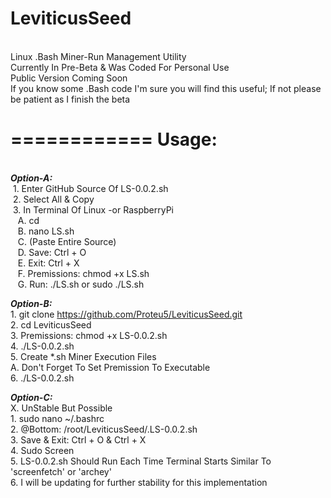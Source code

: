 <b>LeviticusSeed</b>
====================
<br>
Linux .Bash Miner-Run Management Utility
<br>
Currently In Pre-Beta & Was Coded For Personal Use
<br>
Public Version Coming Soon
<br>
If you know some .Bash code I'm sure you will find this useful; If not please be patient as I finish the beta

============
<b>Usage:</b>
=============
<br>
  <b><i>Option-A:</i></b><br>
    &nbsp;1. Enter GitHub Source Of LS-0.0.2.sh<br>
    &nbsp;2. Select All & Copy<br>
    &nbsp;3. In Terminal Of Linux -or RaspberryPi<br>
      &nbsp; &nbsp;A. cd<br>
      &nbsp; &nbsp;B. nano LS.sh<br>
      &nbsp; &nbsp;C. (Paste Entire Source)<br>
      &nbsp; &nbsp;D. Save: Ctrl + O<br>
      &nbsp; &nbsp;E. Exit: Ctrl + X<br>
      &nbsp; &nbsp;F. Premissions: chmod +x LS.sh<br>
      &nbsp; &nbsp;G. Run: ./LS.sh or sudo ./LS.sh<br>
  
 <b><i>Option-B:</i></b><br>
    1. git clone https://github.com/Proteu5/LeviticusSeed.git<br>
    2. cd LeviticusSeed<br>
    3. Premissions: chmod +x LS-0.0.2.sh<br>
    4. ./LS-0.0.2.sh<br>
    5. Create *.sh Miner Execution Files<br>
      A. Don't Forget To Set Premission To Executable<br>
    6. ./LS-0.0.2.sh<br>
  
  <b><i>Option-C:</i></b><br>
    X. UnStable But Possible<br>
    1. sudo nano ~/.bashrc<br>
    2. @Bottom: /root/LeviticusSeed/.LS-0.0.2.sh<br>
    3. Save & Exit: Ctrl + O & Ctrl + X<br>
    4. Sudo Screen<br>
    5. LS-0.0.2.sh Should Run Each Time Terminal Starts Similar To 'screenfetch' or 'archey'<br>
    6. I will be updating for further stability for this implementation<br>
    
    
    
